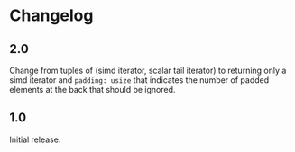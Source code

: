 # Changelog

## 2.0
Change from tuples of (simd iterator, scalar tail iterator) to returning only a
simd iterator and `padding: usize` that indicates the number of padded elements
at the back that should be ignored.

## 1.0
Initial release.
